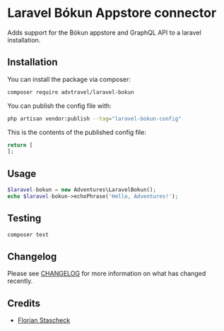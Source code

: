 # Laravel Bókun Appstore connector

Adds support for the Bókun appstore and GraphQL API to a laravel installation.

## Installation

You can install the package via composer:

```bash
composer require advtravel/laravel-bokun
```

You can publish the config file with:

```bash
php artisan vendor:publish --tag="laravel-bokun-config"
```

This is the contents of the published config file:

```php
return [
];
```

## Usage

```php
$laravel-bokun = new Adventures\LaravelBokun();
echo $laravel-bokun->echoPhrase('Hello, Adventures!');
```

## Testing

```bash
composer test
```

## Changelog

Please see [CHANGELOG](CHANGELOG.md) for more information on what has changed recently.

## Credits

- [Florian Stascheck](https://github.com/levu42)
